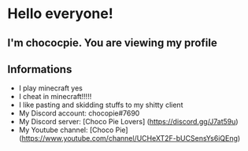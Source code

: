 # Hello everyone!

## I'm chococpie. You are viewing my profile

## Informations

* I play minecraft yes
* I cheat in minecraft!!!!!
* I like pasting and skidding stuffs to my shitty client
* My Discord account: chocopie#7690
* My Discord server: [Choco Pie Lovers] (https://discord.gg/J7at59u)
* My Youtube channel: [Choco Pie] (https://www.youtube.com/channel/UCHeXT2F-bUCSensYs6iQEng)

